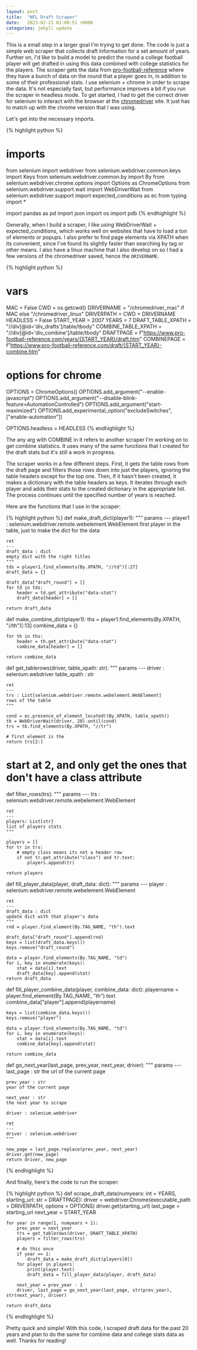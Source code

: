 ```yaml
---
layout: post
title:  "NFL Draft Scraper"
date:   2023-02-21 01:08:51 +0000
categories: jekyll update
---
```

This is a small step in a larger goal I'm trying to get done.  The code is just a simple web scraper that collects draft information for a set amount of years.  Further on, I'd like to build a model to predict the round a college football player will get drafted in using this data combined with college statistics for the players.  The scraper gets the data from [pro-football-reference](https://www.pro-football-reference.com) where they have a bunch of data on the round that a player goes in, in addition to some of their professional stats.  I use selenium + chrome in order to scrape the data.  It's not especially fast, but performance improves a bit if you run the scraper in headless mode.  To get started, I had to get the correct driver for selenium to interact with the browser at the [chromedriver](https://chromedriver.chromium.org/downloads) site.  It just has to match up with the chrome version that I was using.  


Let's get into the necessary imports.  

{% highlight python %}
# imports
from selenium import webdriver
from selenium.webdriver.common.keys import Keys
from selenium.webdriver.common.by import By
from selenium.webdriver.chrome.options import Options as ChromeOptions
from selenium.webdriver.support.wait import WebDriverWait
from selenium.webdriver.support import expected_conditions as ec
from typing import *

import pandas as pd
import json
import os
import pdb
{% endhighlight %}

Generally, when I build a scraper, I like using WebDriverWait + expected_conditions, which works well on websites that have to load a ton of elements or popups.  I also prefer to find page elements via XPATH when its convenient, since I've found its slightly faster than searching by tag or other means.  I also have a linux machine that I also develop on so I had a few versions of the chromedriver saved, hence the `DRIVERNAME`.  

{% highlight python %}
# vars
MAC = False
CWD = os.getcwd()
DRIVERNAME = "/chromedriver_mac" if MAC else "/chromedriver_linux"
DRIVERPATH = CWD + DRIVERNAME
HEADLESS = False
START_YEAR = 2007
YEARS = 7
DRAFT_TABLE_XPATH = "//div[@id='div_drafts']/table/tbody"
COMBINE_TABLE_XPATH = "//div[@id='div_combine']/table/tbody"
DRAFTPAGE = f"https://www.pro-football-reference.com/years/{START_YEAR}/draft.htm"
COMBINEPAGE = f"https://www.pro-football-reference.com/draft/{START_YEAR}-combine.htm"

# options for chrome
OPTIONS = ChromeOptions()
OPTIONS.add_argument("--enable-javascript")
OPTIONS.add_argument("--disable-blink-feature=AutomationControlled")
OPTIONS.add_argument("start-maximized")
OPTIONS.add_experimental_option("excludeSwitches", ["enable-automation"])

OPTIONS.headless = HEADLESS
{% endhighlight %}

The any arg with COMBINE in it refers to another scraper I'm working on to get combine statistics.  It uses many of the same functions that I created for the draft stats but it's still a work in progress.  

The scraper works in a few different steps.  First, it gets the table rows from the draft page and filters those rows down into just the players, ignoring the table headers except for the top one.  Then, if it hasn't been created, it makes a dictionary with the table headers as keys.  It iterates through each player and adds their stats to the created dictionary in the appropriate list.  The process continues until the specified number of years is reached.  

Here are the functions that I use in the scraper:

{% highlight python %}
def make_draft_dict(player1):
    """
    params
    ---
    player1 : selenium.webdriver.remote.webelement.WebElement
    first player in the table, just to make the dict for the data

    ret
    ---
    draft_data : dict
    empty dict with the right titles
    """
    tds = player1.find_elements(By.XPATH, "//td")[:27]
    draft_data = {}

    draft_data["draft_round"] = []
    for td in tds:
        header = td.get_attribute("data-stat")
        draft_data[header] = []

    return draft_data

def make_combine_dict(player1):
    ths = player1.find_elements(By.XPATH, "//th")[:13]
    combine_data = {}

    for th in ths:
        header = th.get_attribute("data-stat")
        combine_data[header] = []

    return combine_data

def get_tablerows(driver, table_xpath: str):
    """
    params
    ---
    driver : selenium.webdriver
    table_xpath : str

    ret
    --- 
    trs : List[selenium.webdriver.remote.webelement.WebElement]
    rows of the table
    """

    cond = ec.presence_of_element_located((By.XPATH, table_xpath))
    tb = WebDriverWait(driver, 20).until(cond)
    trs = tb.find_elements(By.XPATH, "//tr")

    # first element is the 
    return trs[2:]

# start at 2, and only get the ones that don't have a class attribute
def filter_rows(trs):
    """
    params
    ---
    trs : selenium.webdriver.remote.webelement.WebElement
    
    ret
    ---
    players: List[str]
    list of players stats
    """

    players = [] 
    for tr in trs:
        # empty class means its not a header row
        if not tr.get_attribute("class") and tr.text:
            players.append(tr)
    
    return players

def fill_player_data(player, draft_data: dict):
    """
    params
    ---
    player : selenium.webdriver.remote.webelement.WebElement
    
    ret
    ---
    draft_data : dict
    update dict with that player's data
    """
    rnd = player.find_element(By.TAG_NAME, "th").text
    
    draft_data["draft_round"].append(rnd)
    keys = list(draft_data.keys())
    keys.remove("draft_round")

    data = player.find_elements(By.TAG_NAME, "td")
    for i, key in enumerate(keys):
        stat = data[i].text
        draft_data[key].append(stat)
    return draft_data

def fill_player_combine_data(player, combine_data: dict):
    playername = player.find_element(By.TAG_NAME, "th").text
    combine_data["player"].append(playername)
    
    keys = list(combine_data.keys())
    keys.remove("player")

    data = player.find_elements(By.TAG_NAME, "td")
    for i, key in enumerate(keys):
        stat = data[i].text
        combine_data[key].append(stat)

    return combine_data

def go_next_year(last_page, prev_year, next_year, driver):
    """
    params
    ---
    last_page : str
    the url of the current page

    prev_year : str
    year of the current page

    next_year : str
    the next year to scrape

    driver : selenium.webdriver

    ret
    ---
    driver : selenium.webdriver
    """

    new_page = last_page.replace(prev_year, next_year)
    driver.get(new_page)
    return driver, new_page
{% endhighlight %}

And finally, here's the code to run the scraper:

{% highlight python %}
  def scrape_draft_data(numyears: int = YEARS, starting_url: str = DRAFTPAGE):
    driver = webdriver.Chrome(executable_path = DRIVERPATH, options = OPTIONS)
    driver.get(starting_url)
    last_page = starting_url
    next_year = START_YEAR

    for year in range(1, numyears + 1):
        prev_year = next_year
        trs = get_tablerows(driver, DRAFT_TABLE_XPATH)
        players = filter_rows(trs)

        # do this once
        if year == 1:
            draft_data = make_draft_dict(players[0])
        for player in players:
            print(player.text)
            draft_data = fill_player_data(player, draft_data)

        next_year = prev_year - 1
        driver, last_page = go_next_year(last_page, str(prev_year), str(next_year), driver)

    return draft_data
{% endhighlight %}

Pretty quick and simple!  With this code, I scraped draft data for the past 20 years and plan to do the same for combine data and college stats data as well.  Thanks for reading!